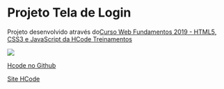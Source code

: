 <h1>Projeto Tela de Login</h1>


Projeto desenvolvido através do<a href="https://www.udemy.com/share/100TQWAEQbdVlaQXg=">Curso Web Fundamentos 2019 - HTML5, CSS3 e JavaScript da HCode Treinamentos

<img src="assets/images/images01.png">


<a href="https://github.com/hcodebr">Hcode no Github

<a href="https://hcode.com.br">Site HCode




